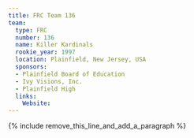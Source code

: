```yaml
---
title: FRC Team 136
team:
  type: FRC
  number: 136
  name: Killer Kardinals
  rookie_year: 1997
  location: Plainfield, New Jersey, USA
  sponsors:
  - Plainfield Board of Education
  - Ivy Visions, Inc.
  - Plainfield High
  links:
    Website:
---
```


{% include remove_this_line_and_add_a_paragraph %}